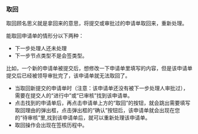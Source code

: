 ﻿
### 取回
取回顾名思义就是拿回来的意思，将提交或审批过的申请单取回来，重新处理。    

能取回申请单的情形分以下两种：
- 下一步处理人还未处理
- 下一步节点类型不是会签类型。

比如，一个新的申请单被提交后，想修改一下申请单里填写的内容，但是该申请单提交后已经被领导审批完了，该申请单就无法取回了。

- 当取回新提交的申请单时（注意：该申请单还没有被下一步处理人审批过），需要在提交人的“进行中”或“已审核”找到该申请单。
- 点击找到的申请单后，再点击申请单上方的“取回”的按钮，就会跳出需要填写取回理由的弹出框，点击弹出框的“确认”按钮后，该申请单就会出现在您的“待审核”里,找到该申请单后，就可以重新处理该申请单。
- 取回操作会出现在签核历程中。
